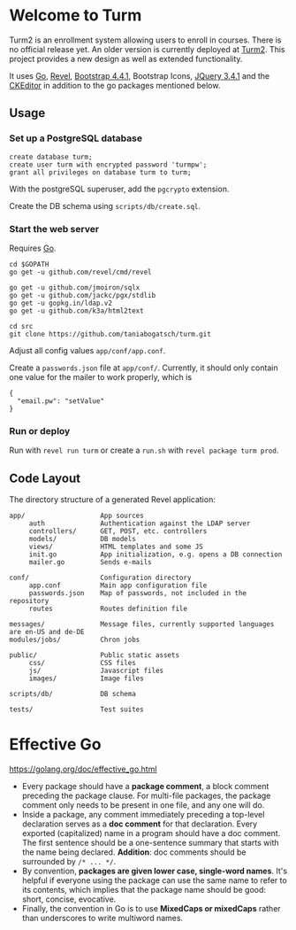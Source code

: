 # Welcome to Turm

Turm2 is an enrollment system allowing users to enroll in courses. There is no official release yet. An older version is currently deployed at [Turm2](https://turm2.tu-ilmenau.de). This project provides a new design as well as extended functionality.

It uses [Go](https://github.com/golang/go), [Revel](https://github.com/revel/), [Bootstrap 4.4.1](https://getbootstrap.com), Bootstrap Icons, [JQuery 3.4.1](https://jquery.com) and the [CKEditor](https://ckeditor.com) in addition to the go packages mentioned below.

## Usage

### Set up a PostgreSQL database

```
create database turm;
create user turm with encrypted password 'turmpw';
grant all privileges on database turm to turm;
```
With the postgreSQL superuser, add the `pgcrypto` extension.

Create the DB schema using `scripts/db/create.sql`.

### Start the web server

Requires [Go](https://github.com/golang/go).

```
cd $GOPATH
go get -u github.com/revel/cmd/revel

go get -u github.com/jmoiron/sqlx
go get -u github.com/jackc/pgx/stdlib
go get -u gopkg.in/ldap.v2
go get -u github.com/k3a/html2text

cd src
git clone https://github.com/taniabogatsch/turm.git
```

Adjust all config values `app/conf/app.conf`.

Create a `passwords.json` file at `app/conf/`. Currently, it should only contain one value for the mailer to work properly, which is 
```
{
  "email.pw": "setValue"
}
```

### Run or deploy

Run with `revel run turm` or create a `run.sh` with `revel package turm prod`.

## Code Layout

The directory structure of a generated Revel application:

    app/                   App sources
         auth              Authentication against the LDAP server
         controllers/      GET, POST, etc. controllers
         models/           DB models
         views/            HTML templates and some JS
         init.go           App initialization, e.g. opens a DB connection
         mailer.go         Sends e-mails

    conf/                  Configuration directory
         app.conf          Main app configuration file
         passwords.json    Map of passwords, not included in the repository
         routes            Routes definition file

    messages/              Message files, currently supported languages are en-US and de-DE
    modules/jobs/          Chron jobs

    public/                Public static assets
         css/              CSS files
         js/               Javascript files
         images/           Image files
    
    scripts/db/            DB schema

    tests/                 Test suites
    
# Effective Go

https://golang.org/doc/effective_go.html

* Every package should have a **package comment**, a block comment preceding the package clause. For multi-file packages, the package comment only needs to be present in one file, and any one will do.
* Inside a package, any comment immediately preceding a top-level declaration serves as a **doc comment** for that declaration. Every exported (capitalized) name in a program should have a doc comment. The first sentence should be a one-sentence summary that starts with the name being declared. **Addition**: doc comments should be surrounded by `/* ... */`.
* By convention, **packages are given lower case, single-word names**. It's helpful if everyone using the package can use the same name to refer to its contents, which implies that the package name should be good: short, concise, evocative.
* Finally, the convention in Go is to use **MixedCaps or mixedCaps** rather than underscores to write multiword names.
